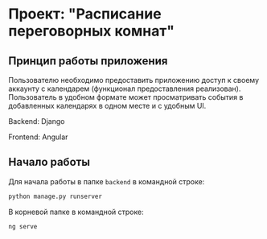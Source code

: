 # Проект: "Расписание переговорных комнат"

## Принцип работы приложения

Пользователю необходимо предоставить приложению доступ к своему аккаунту с календарем (функционал предоставления реализован). Пользователь в удобном формате может просматривать события в добавленных календарях в одном месте и с удобным UI. 

Backend: Django

Frontend: Angular

## Начало работы

Для начала работы в папке `backend` в командной строке:
```cmd
python manage.py runserver
```

В корневой папке в командной строке:
```cmd
ng serve
```
